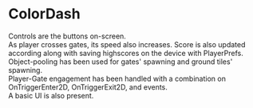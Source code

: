 # ColorDash
Controls are the buttons on-screen.<br/>
As player crosses gates, its speed also increases. Score is also updated according along with saving highscores on the device with PlayerPrefs.<br/>
Object-pooling has been used for gates' spawning and ground tiles' spawning.<br/>
Player-Gate engagement has been handled with a combination on OnTriggerEnter2D, OnTriggerExit2D, and events.<br/>
A basic UI is also present.<br/>
